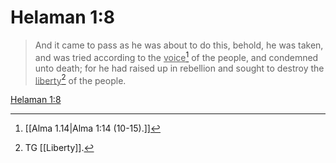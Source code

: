 # Helaman 1:8

> And it came to pass as he was about to do this, behold, he was taken, and was tried according to the <u>voice</u>[^a] of the people, and condemned unto death; for he had raised up in rebellion and sought to destroy the <u>liberty</u>[^b] of the people.

[Helaman 1:8](https://www.churchofjesuschrist.org/study/scriptures/bofm/hel/1?lang=eng&id=p8#p8)


[^a]: [[Alma 1.14|Alma 1:14 (10-15).]]
[^b]: TG [[Liberty]].
